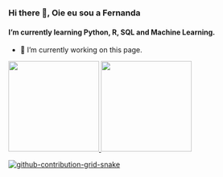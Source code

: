 ### Hi there 👋, Oie eu sou a Fernanda 
#### I’m currently learning Python, R, SQL and Machine Learning.


- 🔭 I’m currently working on this page. 



<div>
<a href="https://github.com/fpradot">
<img height="180em" src="https://github-readme-stats.vercel.app/api/top-langs/?username=seu-usuário-aqui&layout=compact&langs_count=7&theme=dracula"/>
<img height="180em" src="https://github-readme-stats.vercel.app/api?fpradot-aqui&show_icons=true&theme=dracula&include_all_commits=true&count_private=true"/>
</div>
  
![github-contribution-grid-snake](https://user-images.githubusercontent.com/107155081/202574542-61cac007-0a6c-44dc-8d57-32427d362019.svg)
